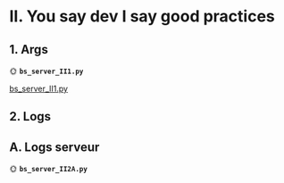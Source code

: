 # II. You say dev I say good practices

## 1. Args

🌞 **`bs_server_II1.py`**

[bs_server_II1.py](bs_server_II1.py)

## 2. Logs

## A. Logs serveur

🌞 **`bs_server_II2A.py`**

